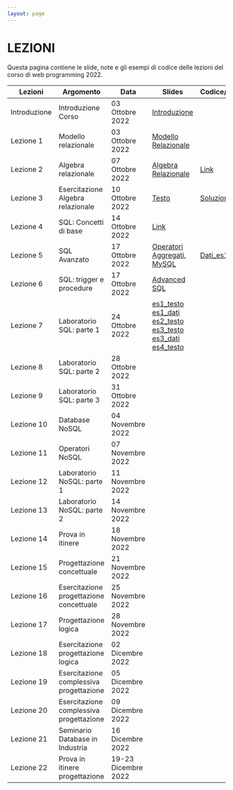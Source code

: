 ```yaml
---
layout: page
---
```


# LEZIONI
Questa pagina contiene le slide, note e gli esempi di codice delle lezioni del corso di web programming 2022.

| Lezioni    | Argomento                                                       | Data            | Slides                          | Codice/Altro      |
|------------|-----------------------------------------------------------------|-----------------|-------------------------------  |-------------|
| Introduzione  | Introduzione Corso                    | 03 Ottobre 2022   | [Introduzione](https://drive.google.com/file/d/1u_I_BZALl_8nyqxvalevX5x7dyJV4yRw/view?usp=sharing)                                         |             |
| Lezione 1  | Modello relazionale                      | 03 Ottobre 2022   | [Modello Relazionale](https://drive.google.com/file/d/15EaCh1d7VxnKTfylcErryjHwbERGk1Qo/view?usp=sharing)        |             |
| Lezione 2  | Algebra relazionale                      | 07 Ottobre 2022   | [Algebra Relazionale](https://drive.google.com/file/d/1A-qmts9eQMoQPqdN6f6_j1QWPLIntvNc/view?usp=sharing)                        |      [Link](https://drive.google.com/file/d/1xhLANQBfE-IPZenv5l__r-LpDB_vGVbi/view?usp=sharing)  |
| Lezione 3  | Esercitazione Algebra relazionale        | 10 Ottobre 2022   | [Testo](https://drive.google.com/file/d/1rKO9jEPbvPDXGFqN5TLWSCXxsN-ddXwu/view?usp=sharing)                        | [Soluzione](https://drive.google.com/file/d/1uICFMgfGmf_m8rTpIYTc1TPksi9_VrBH/view?usp=sharing)             |
| Lezione 4  | SQL: Concetti di base                    | 14 Ottobre 2022   | [Link](https://drive.google.com/file/d/1zLyhfNtUqWMqimEtk2PAbZJsA6m6o6aS/view?usp=sharing)                        |             |
| Lezione 5  | SQL Avanzato                             | 17 Ottobre 2022   | [Operatori Aggregati](https://drive.google.com/file/d/1YqAuOcYnx2okRPGMOlK00QKvHX6t-Cf2/view?usp=sharing), [MySQL](https://drive.google.com/file/d/1vsvOpQil_n-gnUfZv1C0aTXPbk3eorOK/view?usp=sharing)                       | [Dati_es1](https://drive.google.com/file/d/1tuE5tC5BfNo53BtE35M-ITawzY5-AMdB/view?usp=sharing)            |
| Lezione 6  | SQL: trigger e procedure                 | 17 Ottobre 2022   |    [Advanced SQL](https://drive.google.com/file/d/1gwbvt1cCsAN91pKShpLmL8Oj_n_zUnp6/view?usp=sharing)                     |             |
| Lezione 7  | Laboratorio SQL: parte 1                 | 24 Ottobre 2022   | [es1_testo](https://drive.google.com/file/d/1U7OOJdAS7KO35V79Vkql-YpQXpWCPwRe/view?usp=sharing) [es1_dati](https://drive.google.com/file/d/122AD9a5xM8PO9B2fIntYr81e0XD-PYM0/view?usp=sharing) [es2_testo](https://drive.google.com/file/d/1lpOeANRIWdL4h5ZbLlucaei8sS1Z3sCH/view?usp=sharing) [es3_testo](https://drive.google.com/file/d/1UBj_yDPDhH0sH9tkBtHdZI0sey8b-94q/view?usp=sharing) [es3_dati](https://drive.google.com/file/d/1Lso_VbmuBDzh7EZmy8xklQM3Bns2T-Uf/view?usp=sharing) [es4_testo](https://drive.google.com/file/d/1kx_pa-Yqc9-CLwG40t6fspy2g8xAlcDF/view?usp=sharing)                    |             |
| Lezione 8  | Laboratorio SQL: parte 2                 | 28 Ottobre 2022   |                         |             |
| Lezione 9  | Laboratorio SQL: parte 3                 | 31 Ottobre 2022   |                         |             |
| Lezione 10 | Database NoSQL                           | 04 Novembre 2022  |                         |             |
| Lezione 11 | Operatori NoSQL                          | 07 Novembre 2022  |                         |             |
| Lezione 12 | Laboratorio NoSQL: parte 1               | 11 Novembre 2022  |                         |             |
| Lezione 13 | Laboratorio NoSQL: parte 2               | 14 Novembre 2022  |                         |             |
| Lezione 14 | Prova in itinere                         | 18 Novembre 2022  |                         |             |
| Lezione 15 | Progettazione concettuale                | 21 Novembre 2022  |                         |             |
| Lezione 16 | Esercitazione progettazione concettuale  | 25 Novembre 2022  |                         |             |
| Lezione 17 | Progettazione logica                     | 28 Novembre 2022  |                         |             |
| Lezione 18 | Esercitazione progettazione logica       | 02 Dicembre 2022  |                         |             |
| Lezione 19 | Esercitazione complessiva progettazione  | 05 Dicembre 2022  |                         |             |
| Lezione 20 | Esercitazione complessiva progettazione  | 09 Dicembre 2022  |                         |             |
| Lezione 21 | Seminario Database in Industria          | 16 Dicembre 2022  |                         |             |
| Lezione 22 | Prova in itinere progettazione           | 19-23 Dicembre 2022  |                         |             |





[404]: /web-programming-course/fallback
